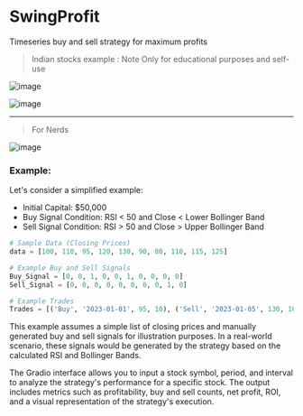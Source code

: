 # SwingProfit
Timeseries buy and sell strategy for maximum profits 
> Indian stocks example : Note Only for educational purposes and self-use


![image](https://github.com/VinayChaudhari1996/SwingProfit/assets/42869040/612e8b80-37cf-49cc-83e5-da4267188304)

![image](https://github.com/VinayChaudhari1996/SwingProfit/assets/42869040/1e226514-b405-4148-bd44-96f9a7073d56)


____

> For Nerds


![image](https://github.com/VinayChaudhari1996/SwingProfit/assets/42869040/dab6e01a-3111-4b6b-a238-47765cd07bd7)

### Example:

Let's consider a simplified example:

- Initial Capital: $50,000
- Buy Signal Condition: RSI < 50 and Close < Lower Bollinger Band
- Sell Signal Condition: RSI > 50 and Close > Upper Bollinger Band

```python
# Sample Data (Closing Prices)
data = [100, 110, 95, 120, 130, 90, 80, 110, 115, 125]

# Example Buy and Sell Signals
Buy_Signal = [0, 0, 1, 0, 0, 1, 0, 0, 0, 0]
Sell_Signal = [0, 0, 0, 0, 0, 0, 0, 0, 1, 0]

# Example Trades
Trades = [('Buy', '2023-01-01', 95, 10), ('Sell', '2023-01-05', 130, 10)]
```

This example assumes a simple list of closing prices and manually generated buy and sell signals for illustration purposes. In a real-world scenario, these signals would be generated by the strategy based on the calculated RSI and Bollinger Bands.

The Gradio interface allows you to input a stock symbol, period, and interval to analyze the strategy's performance for a specific stock. The output includes metrics such as profitability, buy and sell counts, net profit, ROI, and a visual representation of the strategy's execution.
